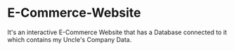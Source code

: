 # E-Commerce-Website
It's an interactive E-Commerce Website that has a Database connected to it which contains my Uncle's Company Data. 


